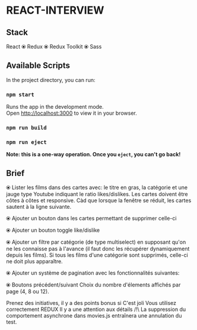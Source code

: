 # REACT-INTERVIEW

## Stack
React ⦿ Redux ⦿ Redux Toolkit ⦿ Sass


## Available Scripts

In the project directory, you can run:

### `npm start`

Runs the app in the development mode.\
Open [http://localhost:3000](http://localhost:3000) to view it in your browser.

### `npm run build`

### `npm run eject`

**Note: this is a one-way operation. Once you `eject`, you can't go back!**


## Brief
⦿ Lister les films dans des cartes avec: le titre en gras, la catégorie et une jauge type Youtube indiquant le ratio likes/dislikes. Les cartes doivent être côtes à côtes et responsive. Càd que lorsque la fenêtre se réduit, les cartes sautent à la ligne suivante.

⦿ Ajouter un bouton dans les cartes permettant de supprimer celle-ci

⦿ Ajouter un bouton toggle like/dislike

⦿ Ajouter un filtre par catégorie (de type multiselect) en supposant qu'on ne les connaisse pas à l'avance (il faut donc les récupérer dynamiquement depuis les films). Si tous les films d'une catégorie sont supprimés, celle-ci ne doit plus apparaître.

⦿ Ajouter un système de pagination avec les fonctionnalités suivantes:

⦿ Boutons précédent/suivant
Choix du nombre d'élements affichés par page (4, 8 ou 12).

Prenez des initiatives, il y a des points bonus si
C'est joli
Vous utilisez correctement REDUX
Il y a une attention aux détails
/!\ La suppression du comportement asynchrone dans movies.js entraînera une annulation du test.
